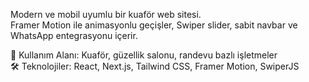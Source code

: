 Modern ve mobil uyumlu bir kuaför web sitesi.  
Framer Motion ile animasyonlu geçişler, Swiper slider, sabit navbar ve WhatsApp entegrasyonu içerir.

📌 Kullanım Alanı: Kuaför, güzellik salonu, randevu bazlı işletmeler  
🛠️ Teknolojiler: React, Next.js, Tailwind CSS, Framer Motion, SwiperJS
